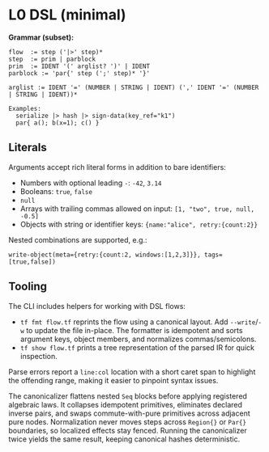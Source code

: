 # L0 DSL (minimal)

**Grammar (subset):**
```
flow  := step ('|>' step)*
step  := prim | parblock
prim  := IDENT '(' arglist? ')' | IDENT
parblock := 'par{' step (';' step)* '}'

arglist := IDENT '=' (NUMBER | STRING | IDENT) (',' IDENT '=' (NUMBER | STRING | IDENT))*

Examples:
  serialize |> hash |> sign-data(key_ref="k1")
  par{ a(); b(x=1); c() }
```

## Literals

Arguments accept rich literal forms in addition to bare identifiers:

* Numbers with optional leading `-`: `-42`, `3.14`
* Booleans: `true`, `false`
* `null`
* Arrays with trailing commas allowed on input: `[1, "two", true, null, -0.5]`
* Objects with string or identifier keys: `{name:"alice", retry:{count:2}}`

Nested combinations are supported, e.g.:

```
write-object(meta={retry:{count:2, windows:[1,2,3]}}, tags=[true,false])
```

## Tooling

The CLI includes helpers for working with DSL flows:

* `tf fmt flow.tf` reprints the flow using a canonical layout. Add `--write`/`-w` to update the file in-place. The formatter is idempotent and sorts argument keys, object members, and normalizes commas/semicolons.
* `tf show flow.tf` prints a tree representation of the parsed IR for quick inspection.

Parse errors report a `line:col` location with a short caret span to highlight the offending range, making it easier to pinpoint syntax issues.

The canonicalizer flattens nested `Seq` blocks before applying registered algebraic laws.
It collapses idempotent primitives, eliminates declared inverse pairs, and swaps commute-with-pure primitives across adjacent pure nodes.
Normalization never moves steps across `Region{}` or `Par{}` boundaries, so localized effects stay fenced.
Running the canonicalizer twice yields the same result, keeping canonical hashes deterministic.
